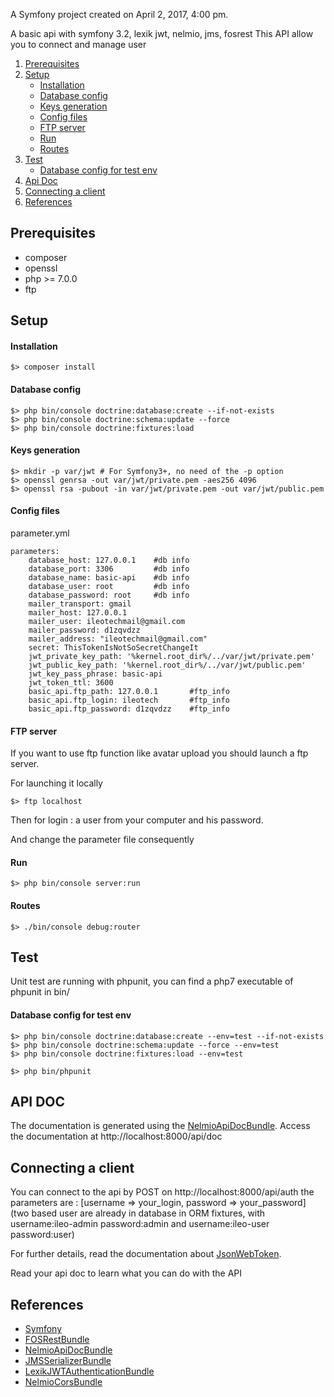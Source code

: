 A Symfony project created on April 2, 2017, 4:00 pm.

A basic api with symfony 3.2, lexik jwt, nelmio, jms, fosrest
This API allow you to connect and manage user


1. [Prerequisites](#prerequisites)
2. [Setup](#setup)
   * [Installation](#installation)
   * [Database config](#database-config)
   * [Keys generation](#keys-generation)
   * [Config files](#config-files)
   * [FTP server](#ftp-server)
   * [Run](#run)
   * [Routes](#routes)
3. [Test](#test)
   * [Database config for test env](#database-config-for-test-env)
4. [Api Doc](#api-doc)
5. [Connecting a client](#connecting-a-client)
6. [References](#references)

## Prerequisites

- composer
- openssl
- php >= 7.0.0
- ftp

## Setup

#### Installation
```
$> composer install
```

#### Database config
```
$> php bin/console doctrine:database:create --if-not-exists
$> php bin/console doctrine:schema:update --force
$> php bin/console doctrine:fixtures:load
```

#### Keys generation
```
$> mkdir -p var/jwt # For Symfony3+, no need of the -p option
$> openssl genrsa -out var/jwt/private.pem -aes256 4096
$> openssl rsa -pubout -in var/jwt/private.pem -out var/jwt/public.pem

```

#### Config files
parameter.yml
```
parameters:
    database_host: 127.0.0.1    #db info
    database_port: 3306         #db info
    database_name: basic-api    #db info
    database_user: root         #db info
    database_password: root     #db info
    mailer_transport: gmail
    mailer_host: 127.0.0.1
    mailer_user: ileotechmail@gmail.com
    mailer_password: d1zqvdzz
    mailer_address: "ileotechmail@gmail.com"
    secret: ThisTokenIsNotSoSecretChangeIt
    jwt_private_key_path: '%kernel.root_dir%/../var/jwt/private.pem'
    jwt_public_key_path: '%kernel.root_dir%/../var/jwt/public.pem'
    jwt_key_pass_phrase: basic-api
    jwt_token_ttl: 3600
    basic_api.ftp_path: 127.0.0.1       #ftp_info
    basic_api.ftp_login: ileotech       #ftp_info
    basic_api.ftp_password: d1zqvdzz    #ftp_info
```

#### FTP server

If you want to use ftp function like avatar upload you should launch a ftp server.

For launching it locally

`$> ftp localhost `

Then for login : a user from your computer and his password.

And change the parameter file consequently

#### Run

`$> php bin/console server:run`

#### Routes

`$> ./bin/console debug:router`

## Test

Unit test are running with phpunit, you can find a php7 executable of phpunit in bin/

#### Database config for test env
```
$> php bin/console doctrine:database:create --env=test --if-not-exists
$> php bin/console doctrine:schema:update --force --env=test
$> php bin/console doctrine:fixtures:load --env=test
```

`$> php bin/phpunit`

## API DOC

The documentation is generated using the [NelmioApiDocBundle](https://github.com/nelmio/NelmioApiDocBundle).
Access the documentation at http://localhost:8000/api/doc

## Connecting a client

You can connect to the api by POST on http://localhost:8000/api/auth the parameters are : [username => your_login, password => your_password]
(two based user are already in database in ORM fixtures, with username:ileo-admin password:admin and username:ileo-user password:user)

For further details, read the documentation about [JsonWebToken](https://jwt.io/introduction/).

Read your api doc to learn what you can do with the API

## References

* [Symfony](https://symfony.com/)
* [FOSRestBundle](http://symfony.com/doc/master/bundles/FOSRestBundle/index.html)
* [NelmioApiDocBundle](https://github.com/nelmio/NelmioApiDocBundle)
* [JMSSerializerBundle](http://jmsyst.com/bundles/JMSSerializerBundle)
* [LexikJWTAuthenticationBundle](https://github.com/lexik/LexikJWTAuthenticationBundle)
* [NelmioCorsBundle](https://github.com/nelmio/NelmioCorsBundle)
